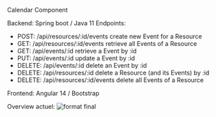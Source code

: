 Calendar Component

Backend: Spring boot / Java 11 
Endpoints: 
- POST: /api/resources/:id/events
    create new Event for a Resource
- GET: /api/resources/:id/events
    retrieve all Events of a Resource
- GET: /api/events/:id
    retrieve a Event by :id
- PUT: /api/events/:id
    update a Event by :id
- DELETE: /api/events/:id
    delete an Event by :id
- DELETE: /api/resources/:id
    delete a Resource (and its Events) by :id
- DELETE: /api/resources/:id/events
    delete all Events of a Resource

Frontend: Angular 14 / Bootstrap

Overview actuel:
![format final](https://user-images.githubusercontent.com/52915601/198564991-43beef96-f365-4f50-9c44-9479e74788c4.png)


